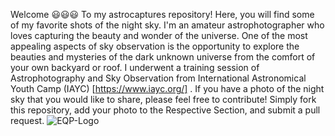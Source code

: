 Welcome 😃😃😃
To my astrocaptures repository! Here, you will find some of my favorite shots of the night sky. I'm an amateur astrophotographer who loves capturing the beauty and wonder of the universe. One of the most appealing aspects of sky observation is the opportunity to explore the beauties and mysteries of the dark unknown universe from the comfort of your own backyard or roof. 
I underwent a training session of Astrophotography and Sky Observation from International Astronomical Youth Camp (IAYC) [https://www.iayc.org/] . 
If you have a photo of the night sky that you would like to share, please feel free to contribute! Simply fork this repository, add your photo to the Respective Section, and submit a pull request.
![EQP-Logo](https://user-images.githubusercontent.com/130882317/233982347-c2537019-a27f-45bb-8ca8-10dae4e1349b.jpg)


